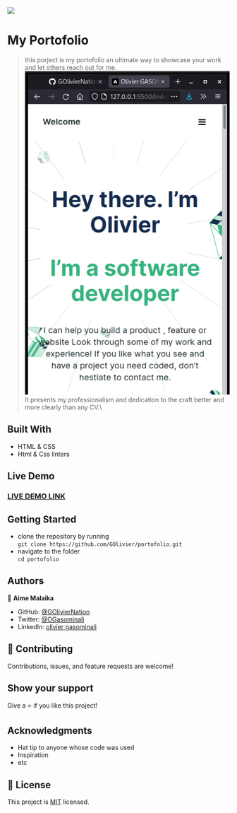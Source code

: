![](https://img.shields.io/badge/Microverse-blueviolet)


# My Portofolio
> this porject is my portofolio an ultimate way to showcase your work and let others reach out for me.\
![screenshot](./assets/images/ScreenShot.png)\
> It presents my professionalism and dedication to the craft better and more clearly than any CV.\


## Built With

- HTML & CSS
- Html & Css linters

## Live Demo

### [LIVE DEMO LINK](#)


## Getting Started
- clone the repository by running\
    `git clone https://github.com/GOlivier/portofolio.git`
- navigate to the folder\
    `cd portofolio`

## Authors

👤 **Aime Malaika**

- GitHub: [@GOlivierNation](https://github.com/GOlivierNation)
- Twitter: [@OGasominali](https://twitter.com/Golivier_Nation)
- LinkedIn: [olivier gasominali](https://www.linkedin.com/in/olivier-gasominali-866962108/)

## 🤝 Contributing

Contributions, issues, and feature requests are welcome!

## Show your support

Give a ⭐️ if you like this project!

## Acknowledgments

- Hat tip to anyone whose code was used
- Inspiration
- etc

## 📝 License

This project is [MIT](./MIT.md) licensed.
